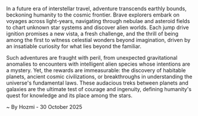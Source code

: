 
In a future era of interstellar travel, adventure transcends earthly bounds, beckoning humanity to the cosmic frontier. Brave explorers embark on voyages across light-years, navigating through nebulae and asteroid fields to chart unknown star systems and discover alien worlds. Each jump drive ignition promises a new vista, a fresh challenge, and the thrill of being among the first to witness celestial wonders beyond imagination, driven by an insatiable curiosity for what lies beyond the familiar.

Such adventures are fraught with peril, from unexpected gravitational anomalies to encounters with intelligent alien species whose intentions are a mystery. Yet, the rewards are immeasurable: the discovery of habitable planets, ancient cosmic civilizations, or breakthroughs in understanding the universe's fundamental laws. These audacious treks between planets and galaxies are the ultimate test of courage and ingenuity, defining humanity's quest for knowledge and its place among the stars.

~ By Hozmi - 30 October 2025

